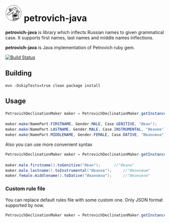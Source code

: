 ![Petrovich](petrovich.png) petrovich-java
==========================================

__petrovich-java__ is library which inflects Russian names to given grammatical case. It supports first names, last names and middle names inflections.

__petrovich-java__ is Java implementation of Petrovich ruby gem.

[![Build Status](https://travis-ci.org/petrovich/petrovich-java.svg?branch=master)](https://travis-ci.org/petrovich/petrovich-java)

## Building

```
mvn -DskipTests=true clean package install
```

## Usage

```java
PetrovichDeclinationMaker maker = PetrovichDeclinationMaker.getInstance();

maker.make(NamePart.FIRSTNAME, Gender.MALE, Case.GENITIVE, "Иван");     //Ивана
maker.make(NamePart.LASTNAME, Gender.MALE, Case.INSTRUMENTAL, "Иванов");   //Ивановым
maker.make(NamePart.MIDDLENAME, Gender.FEMALE, Case.DATIVE, "Ивановна");   //Ивановне
```

Also you can use more convenient syntax

```java
PetrovichDeclinationMaker maker = PetrovichDeclinationMaker.getInstance();

maker.male.firstname().toGenitive("Иван");      //"Ивана"
maker.male.lastname().toInstrumental("Иванов");     //"Ивановым"
maker.female.middlename().toDative("Ивановна");     //"Ивановне"
```

### Custom rule file

You can replace default rules file with some custom one. Only JSON format supported by now.
```java
PetrovichDeclinationMaker maker = PetrovichDeclinationMaker.getInstance("/path/to/custom/rules.file.json");
```

